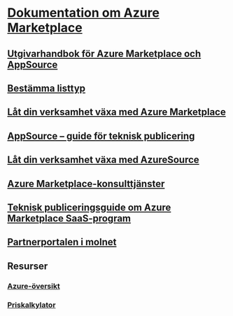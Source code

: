 # [Dokumentation om Azure Marketplace](index.md)
## [Utgivarhandbok för Azure Marketplace och AppSource](marketplace-publishers-guide.md)
## [Bestämma listtyp ](determine-your-listing-type.md)
## [Låt din verksamhet växa med Azure Marketplace](grow-your-business-azure-marketplace.md)
## [AppSource – guide för teknisk publicering](marketplace-what-is-appsource.md)
## [Låt din verksamhet växa med AzureSource](marketplace-grow-your-business-with-appsource.md)
## [Azure Marketplace-konsulttjänster](consulting-services.md)
## [Teknisk publiceringsguide om Azure Marketplace SaaS-program](marketplace-saas-applications-technical-publishing-guide.md)
## [Partnerportalen i molnet](./cloud-partner-portal/cloud-partner-portal-what-is-the-cloud-partner-portal.md)
## Resurser
### [Azure-översikt](https://azure.microsoft.com/roadmap/)
### [Priskalkylator](https://azure.microsoft.com/pricing/calculator/)
